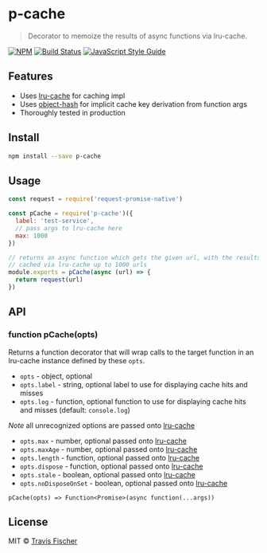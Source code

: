 # p-cache

> Decorator to memoize the results of async functions via lru-cache.

[![NPM](https://img.shields.io/npm/v/p-cache.svg)](https://www.npmjs.com/package/p-cache) [![Build Status](https://travis-ci.org/transitive-bullshit/p-cache.svg?branch=master)](https://travis-ci.org/transitive-bullshit/p-cache) [![JavaScript Style Guide](https://img.shields.io/badge/code_style-standard-brightgreen.svg)](https://standardjs.com)

## Features

- Uses [lru-cache](https://www.npmjs.com/package/lru-cache) for caching impl
- Uses [object-hash](https://www.npmjs.com/package/hash-object) for implicit cache key derivation from function args
- Thoroughly tested in production

## Install

```bash
npm install --save p-cache
```

## Usage

```js
const request = require('request-promise-native')

const pCache = require('p-cache')({
  label: 'test-service',
  // pass args to lru-cache here
  max: 1000
})

// returns an async function which gets the given url, with the results being 
// cached via lru-cache up to 1000 urls
module.exports = pCache(async (url) => {
  return request(url)
})
```

## API

### function pCache(opts)

Returns a function decorator that will wrap calls to the target function in an lru-cache instance defined by these `opts`.

- `opts` - object, optional
- `opts.label` - string, optional label to use for displaying cache hits and misses
- `opts.log` - function, optional function to use for displaying cache hits and misses (default: `console.log`)

*Note* all unrecognized options are passed onto [lru-cache](https://github.com/isaacs/node-lru-cache)
- `opts.max` - number, optional passed onto [lru-cache](https://github.com/isaacs/node-lru-cache)
- `opts.maxAge` - number, optional passed onto [lru-cache](https://github.com/isaacs/node-lru-cache)
- `opts.length` - function, optional passed onto [lru-cache](https://github.com/isaacs/node-lru-cache)
- `opts.dispose` - function, optional passed onto [lru-cache](https://github.com/isaacs/node-lru-cache)
- `opts.stale` - boolean, optional passed onto [lru-cache](https://github.com/isaacs/node-lru-cache)
- `opts.noDisposeOnSet` - boolean, optional passed onto [lru-cache](https://github.com/isaacs/node-lru-cache)

`pCache(opts) => Function<Promise>(async function(...args))`

## License

MIT © [Travis Fischer](https://github.com/fisch0920)
